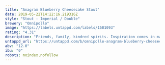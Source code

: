 ```yaml
---
title: "Anagram Blueberry Cheesecake Stout"
date: 2019-05-22T14:22:16.219316Z
style: "Stout - Imperial / Double"
brewery: "Omnipollo"
image: "https://labels.untappd.com/labels/1501093"
rating: "4.31"
description: "Friends, family, kindred spirits. Inspiration comes in many shapes and forms. In this case it’s in a Blueberry Cheesecake Stout. Cheers, Henok."
untappd_url: "https://untappd.com/b/omnipollo-anagram-blueberry-cheesecake-stout/1501093"
abv: "12.0"
ibu: "0"
robots: noindex,nofollow
---
```

